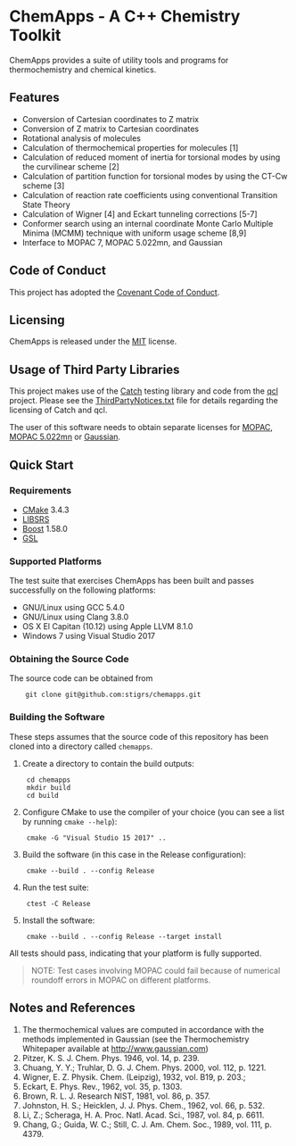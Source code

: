# ChemApps - A C++ Chemistry Toolkit

ChemApps provides a suite of utility tools and programs for thermochemistry
and chemical kinetics.

## Features

* Conversion of Cartesian coordinates to Z matrix
* Conversion of Z matrix to Cartesian coordinates
* Rotational analysis of molecules
* Calculation of thermochemical properties for molecules [1]
* Calculation of reduced moment of inertia for torsional modes by using
  the curvilinear scheme [2]
* Calculation of partition function for torsional modes by using the
  CT-Cw scheme [3]
* Calculation of reaction rate coefficients using conventional Transition 
  State Theory
* Calculation of Wigner [4] and Eckart tunneling corrections [5-7]
* Conformer search using an internal coordinate Monte Carlo Multiple 
  Minima (MCMM) technique with uniform usage scheme [8,9]
* Interface to MOPAC 7, MOPAC 5.022mn, and Gaussian

## Code of Conduct

This project has adopted the [Covenant Code of Conduct](CODE_OF_CONDUCT.md).

## Licensing

ChemApps is released under the [MIT](LICENSE) license.

## Usage of Third Party Libraries

This project makes use of the [Catch](https://https://github.com/philsquared/catch) 
testing library and code from the [qcl](https://github.com/ben-albrecht/qcl) 
project. Please see the [ThirdPartyNotices.txt](ThirdPartyNotices.txt) file 
for details regarding the licensing of Catch and qcl.

The user of this software needs to obtain separate licenses for [MOPAC](http://openmopac.net/index.html), 
[MOPAC 5.022mn](https://comp.chem.umn.edu/mopac/) or [Gaussian](http://gaussian.com/). 

## Quick Start 

### Requirements

* [CMake](https://cmake.org) 3.4.3
* [LIBSRS](https://github.com/stigrs/libsrs.git)
* [Boost](http://www.boost.org/) 1.58.0
* [GSL](https://github.com/Microsoft/GSL)

### Supported Platforms

The test suite that exercises ChemApps has been built and passes successfully 
on the following platforms:
* GNU/Linux using GCC 5.4.0
* GNU/Linux using Clang 3.8.0
* OS X El Capitan (10.12) using Apple LLVM 8.1.0
* Windows 7 using Visual Studio 2017

### Obtaining the Source Code

The source code can be obtained from

        git clone git@github.com:stigrs/chemapps.git

### Building the Software

These steps assumes that the source code of this repository has been cloned
into a directory called `chemapps`.

1. Create a directory to contain the build outputs:

        cd chemapps
        mkdir build
        cd build

2. Configure CMake to use the compiler of your choice (you can see a list by
   running `cmake --help`):

        cmake -G "Visual Studio 15 2017" ..

3. Build the software (in this case in the Release configuration):

        cmake --build . --config Release

4. Run the test suite:

        ctest -C Release

5. Install the software:

        cmake --build . --config Release --target install

All tests should pass, indicating that your platform is fully supported. 

>NOTE: Test cases involving MOPAC could fail because of numerical roundoff 
errors in MOPAC on different platforms.

## Notes and References

1.  The thermochemical values are computed in accordance with the methods
    implemented in Gaussian (see the Thermochemistry Whitepaper available
    at http://www.gaussian.com)
2.  Pitzer, K. S. J. Chem. Phys. 1946, vol. 14, p. 239.
3.  Chuang, Y. Y.; Truhlar, D. G. J. Chem. Phys. 2000, vol. 112, p. 1221.
4.  Wigner, E. Z. Physik. Chem. (Leipzig), 1932, vol. B19, p. 203.;
5.  Eckart, E. Phys. Rev., 1962, vol. 35, p. 1303.
6.  Brown, R. L. J. Research NIST, 1981, vol. 86, p. 357.
7.  Johnston, H. S.; Heicklen, J. J. Phys. Chem., 1962, vol. 66, p. 532.
8.  Li, Z.; Scheraga, H. A. Proc. Natl. Acad. Sci., 1987, vol. 84, p. 6611.
9.  Chang, G.; Guida, W. C.; Still, C. J. Am. Chem. Soc., 1989, vol. 111,
    p. 4379.
